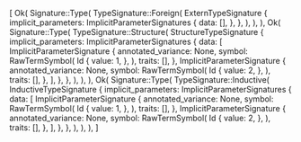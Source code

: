 [
    Ok(
        Signature::Type(
            TypeSignature::Foreign(
                ExternTypeSignature {
                    implicit_parameters: ImplicitParameterSignatures {
                        data: [],
                    },
                },
            ),
        ),
    ),
    Ok(
        Signature::Type(
            TypeSignature::Structure(
                StructureTypeSignature {
                    implicit_parameters: ImplicitParameterSignatures {
                        data: [
                            ImplicitParameterSignature {
                                annotated_variance: None,
                                symbol: RawTermSymbol(
                                    Id {
                                        value: 1,
                                    },
                                ),
                                traits: [],
                            },
                            ImplicitParameterSignature {
                                annotated_variance: None,
                                symbol: RawTermSymbol(
                                    Id {
                                        value: 2,
                                    },
                                ),
                                traits: [],
                            },
                        ],
                    },
                },
            ),
        ),
    ),
    Ok(
        Signature::Type(
            TypeSignature::Inductive(
                InductiveTypeSignature {
                    implicit_parameters: ImplicitParameterSignatures {
                        data: [
                            ImplicitParameterSignature {
                                annotated_variance: None,
                                symbol: RawTermSymbol(
                                    Id {
                                        value: 1,
                                    },
                                ),
                                traits: [],
                            },
                            ImplicitParameterSignature {
                                annotated_variance: None,
                                symbol: RawTermSymbol(
                                    Id {
                                        value: 2,
                                    },
                                ),
                                traits: [],
                            },
                        ],
                    },
                },
            ),
        ),
    ),
]